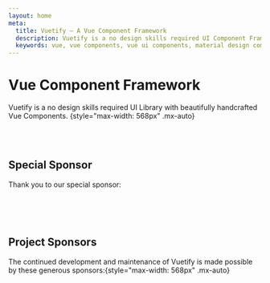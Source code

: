 ```yaml
---
layout: home
meta:
  title: Vuetify — A Vue Component Framework
  description: Vuetify is a no design skills required UI Component Framework for Vue. It provides you with all of the tools necessary to create beautiful content rich web applications.
  keywords: vue, vue components, vue ui components, material design components, vuetify, component framework, component library
---
```

<script setup>
  import HomeLogo from '@/components/home/Logo.vue'
  import HomeActionBtns from '@/components/home/ActionBtns.vue'
  import HomeSponsors from '@/components/home/Sponsors.vue'
  import SponsorCard from '@/components/sponsor/Card.vue'
</script>

<home-logo size="300" />

# Vue Component Framework

Vuetify is a no design skills required UI Library with beautifully handcrafted Vue Components.
{style="max-width: 568px" .mx-auto}

<home-action-btns />

<br>
<br>

## Special Sponsor

Thank you to our special sponsor:

<sponsor-card slug="teamwork" />

<br>
<br>
<v-divider class="mx-auto" width="55%" />
<br>

## Project Sponsors

The continued development and maintenance of Vuetify is made possible by these generous sponsors:{style="max-width: 568px" .mx-auto}

<home-sponsors />
